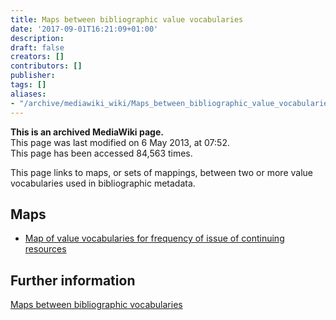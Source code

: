 ```yaml
---
title: Maps between bibliographic value vocabularies
date: '2017-09-01T16:21:09+01:00'
description: 
draft: false
creators: []
contributors: []
publisher: 
tags: []
aliases:
- "/archive/mediawiki_wiki/Maps_between_bibliographic_value_vocabularies.html"
---
```


 **This is an archived MediaWiki page.**  
This page was last modified on 6 May 2013, at 07:52.  
This page has been accessed 84,563 times.

This page links to maps, or sets of mappings, between two or more value vocabularies used in bibliographic metadata.

## Maps 

- [Map of value vocabularies for frequency of issue of continuing resources](/archive/mediawiki_wiki/Map_of_value_vocabularies_for_frequency_of_issue_of_continuing_resources "Map of value vocabularies for frequency of issue of continuing resources")

## Further information 

[Maps between bibliographic vocabularies](/archive/mediawiki_wiki/Maps_between_bibliographic_vocabularies "Maps between bibliographic vocabularies")

